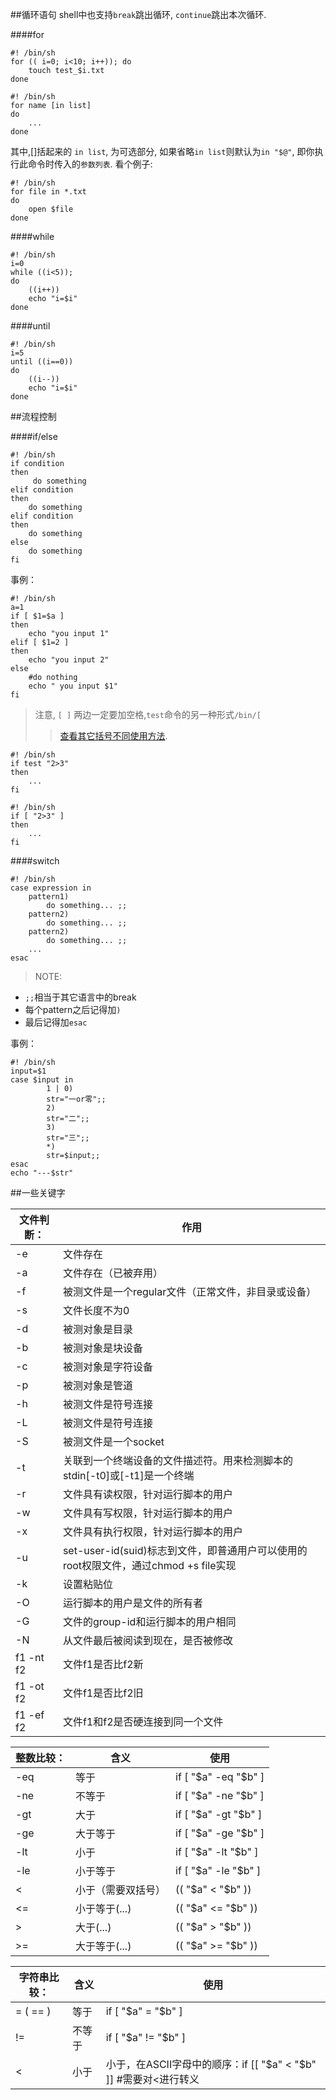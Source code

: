 ##循环语句
shell中也支持`break`跳出循环, `continue`跳出本次循环.

####for

```
#! /bin/sh
for (( i=0; i<10; i++)); do
	touch test_$i.txt
done
```
```
#! /bin/sh
for name [in list]
do
	...
done
```
其中,[]括起来的 `in list`, 为可选部分, 如果省略`in list`则默认为`in "$@"`, 即你执行此命令时传入的`参数列表`.
看个例子:

```
#! /bin/sh
for file in *.txt
do
	open $file
done
```

####while

```
#! /bin/sh
i=0
while ((i<5));
do
	((i++))
	echo "i=$i"
done
```

####until

```
#! /bin/sh
i=5
until ((i==0))
do
	((i--))
	echo "i=$i"
done
```


##流程控制

####if/else

```
#! /bin/sh
if condition
then 
	 do something
elif condition
then 
	do something
elif condition
then 
	do something
else
	do something
fi
```

事例：

```
#! /bin/sh
a=1
if [ $1=$a ]
then
	echo "you input 1"
elif [ $1=2 ]
then
	echo "you input 2"
else
	#do nothing
	echo " you input $1"
fi
```
> 注意, `[ ]` 两边一定要加空格,`test`命令的另一种形式`/bin/[`
> >[查看其它括号不同使用方法](http://blog.csdn.net/tttyd/article/details/11742241).

```
#! /bin/sh
if test "2>3"
then
	...
fi
```

```
#! /bin/sh
if [ "2>3" ]
then 
	...
fi
```

####switch
```
#! /bin/sh
case expression in
	pattern1)
		do something... ;;
	pattern2)
		do something... ;;
	pattern2)
		do something... ;;
	...
esac
```
>NOTE:
>> 
* `;;`相当于其它语言中的break
* 每个pattern之后记得加`)`
* 最后记得加`esac`

事例：

```
#! /bin/sh
input=$1
case $input in
        1 | 0)
        str="一or零";;
        2)
        str="二";;
        3)
        str="三";;
        *)
        str=$input;;
esac
echo "---$str"
```

##一些关键字

文件判断： | 作用
---------| -------------
-e       | 文件存在
-a       | 文件存在（已被弃用）
-f       | 被测文件是一个regular文件（正常文件，非目录或设备）
-s       | 文件长度不为0
-d       | 被测对象是目录
-b       | 被测对象是块设备
-c       | 被测对象是字符设备
-p       | 被测对象是管道
-h       | 被测文件是符号连接
-L       | 被测文件是符号连接
-S       | 被测文件是一个socket
-t       | 关联到一个终端设备的文件描述符。用来检测脚本的stdin[-t0]或[-t1]是一个终端
-r       | 文件具有读权限，针对运行脚本的用户
-w       | 文件具有写权限，针对运行脚本的用户
-x       | 文件具有执行权限，针对运行脚本的用户
-u       | set-user-id(suid)标志到文件，即普通用户可以使用的root权限文件，通过chmod +s file实现
-k       | 设置粘贴位
-O       | 运行脚本的用户是文件的所有者
-G       | 文件的group-id和运行脚本的用户相同
-N       | 从文件最后被阅读到现在，是否被修改
f1 -nt f2 | 文件f1是否比f2新
f1 -ot f2 | 文件f1是否比f2旧
f1 -ef f2 | 文件f1和f2是否硬连接到同一个文件


整数比较：|    含义			| 使用
---------|---------------|-----------------
-eq      | 等于           |if [ "$a" -eq "$b" ]
-ne      | 不等于         | if [ "$a" -ne "$b" ]
-gt      | 大于           | if [ "$a" -gt "$b" ]
-ge      | 大于等于        | if [ "$a" -ge "$b" ]
-lt      | 小于           | if [ "$a" -lt "$b" ]
-le      | 小于等于        | if [ "$a" -le "$b" ]
<        | 小于（需要双括号）| (( "$a" < "$b" ))
<=       | 小于等于(...)   | (( "$a" <= "$b" ))
>        | 大于(...)      | (( "$a" > "$b" ))
>=       | 大于等于(...)   | (( "$a" >= "$b" ))


字符串比较：|    含义			    | 使用
---------|---------------------|-----------------
= ( == ) | 等于                 		| if [ "$a" = "$b" ]
!=      | 不等于       			 		| if [ "$a" != "$b" ]
<        | 小于          		 		| 小于，在ASCII字母中的顺序：if [[ "$a" < "$b" ]] #需要对<进行转义




